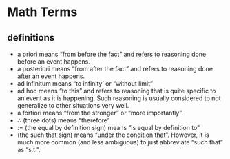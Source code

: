 # Math Terms

## definitions
  * a priori means “from before the fact” and refers to reasoning done before an event happens.
  * a posteriori means “from after the fact” and refers to reasoning done after an event happens.
  * ad infinitum means “to infinity’ or “without limit”
  * ad hoc means “to this” and refers to reasoning that is quite specific to an event as it is
    happening. Such reasoning is usually considered to not generalize to other situations very
    well.
  * a fortiori means “from the stronger” or “more importantly”.
  * ∴ (three dots) means “therefore”
  * := (the equal by definition sign) means “is equal by definition to”
  *  (the such that sign) means “under the condition that”. However, it is much more common
(and less ambiguous) to just abbreviate “such that” as “s.t.”.
